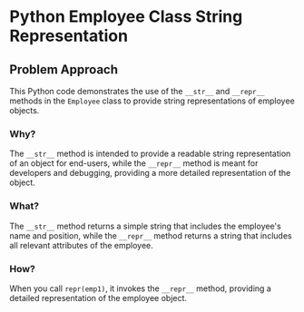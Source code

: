 # Python Employee Class String Representation

<div class="content">

## Problem Approach

This Python code demonstrates the use of the `__str__` and `__repr__` methods in the `Employee` class to provide string representations of employee objects.

### Why?

The `__str__` method is intended to provide a readable string representation of an object for end-users, while the `__repr__` method is meant for developers and debugging, providing a more detailed representation of the object.

### What?

The `__str__` method returns a simple string that includes the employee's name and position, while the `__repr__` method returns a string that includes all relevant attributes of the employee.

### How?

When you call `repr(emp1)`, it invokes the `__repr__` method, providing a detailed representation of the employee object.
